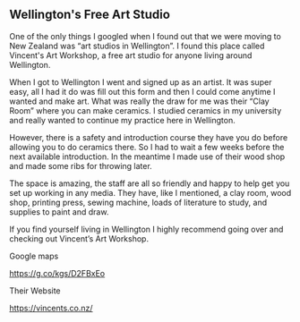 ## Wellington's Free Art Studio

One of the only things I googled when I found out that we were moving to New Zealand was “art studios in Wellington”. I found this place called Vincent's Art Workshop, a free art studio for anyone living around Wellington. 

When I got to Wellington I went and signed up as an artist. It was super easy, all I had it do was fill out this form and then I could come anytime I wanted and make art. What was really the draw for me was their “Clay Room” where you can make ceramics. I studied ceramics in my university and really wanted to continue my practice here in Wellington. 

However, there is a safety and introduction course they have you do before allowing you to do ceramics there. So I had to wait a few weeks before the next available introduction. In the meantime I made use of their wood shop and made some ribs for throwing later. 

The space is amazing, the staff are all so friendly and happy to help get you set up working in any media. They have, like I mentioned, a clay room, wood shop, printing press, sewing machine, loads of literature to study, and supplies to paint and draw. 

If you find yourself living in Wellington I highly recommend going over and checking out Vincent’s Art Workshop. 

Google maps

https://g.co/kgs/D2FBxEo

Their Website

https://vincents.co.nz/
